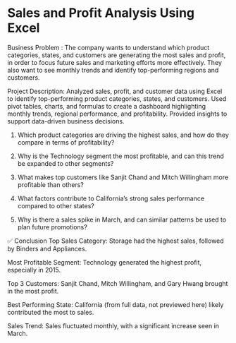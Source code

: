  # Sales and Profit Analysis Using Excel
 
Business Problem : The company wants to understand which product categories, states, and customers are generating the most sales and profit, in order to focus future sales and marketing efforts more effectively. They also want to see monthly trends and identify top-performing regions and customers.

 Project Description: Analyzed sales, profit, and customer data using Excel to identify top-performing product categories, states, and customers. Used pivot tables, charts, and formulas to create a dashboard highlighting monthly trends, regional performance, and profitability. Provided insights to support data-driven business decisions.

1. Which product categories are driving the highest sales, and how do they compare in terms of profitability?

2. Why is the Technology segment the most profitable, and can this trend be expanded to other segments?

3. What makes top customers like Sanjit Chand and Mitch Willingham more profitable than others?

4. What factors contribute to California’s strong sales performance compared to other states?

5. Why is there a sales spike in March, and can similar patterns be used to plan future promotions?

✅ Conclusion
Top Sales Category: Storage had the highest sales, followed by Binders and Appliances.

Most Profitable Segment: Technology generated the highest profit, especially in 2015.

Top 3 Customers: Sanjit Chand, Mitch Willingham, and Gary Hwang brought in the most profit.

Best Performing State: California (from full data, not previewed here) likely contributed the most to sales.

Sales Trend: Sales fluctuated monthly, with a significant increase seen in March.
